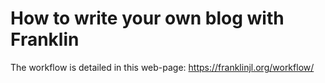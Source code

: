 # How to write your own blog with Franklin

The workflow is detailed in this web-page:
https://franklinjl.org/workflow/